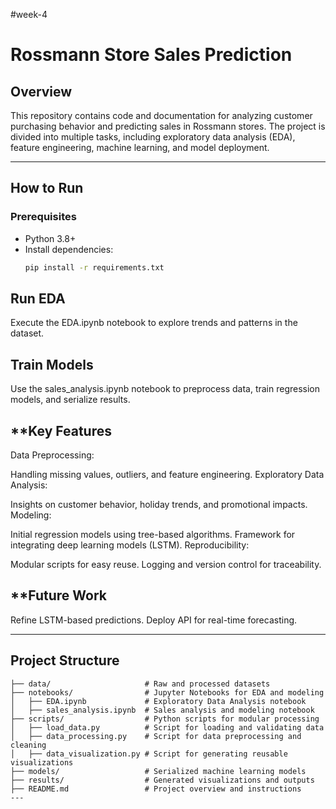 #week-4
# Rossmann Store Sales Prediction

## **Overview**  
This repository contains code and documentation for analyzing customer purchasing behavior and predicting sales in Rossmann stores. The project is divided into multiple tasks, including exploratory data analysis (EDA), feature engineering, machine learning, and model deployment.

---

## **How to Run**  

### Prerequisites  
- Python 3.8+
- Install dependencies:
  ```bash
  pip install -r requirements.txt

## **Run EDA**
Execute the EDA.ipynb notebook to explore trends and patterns in the dataset.

## **Train Models**
Use the sales_analysis.ipynb notebook to preprocess data, train regression models, and serialize results.

## **Key Features
Data Preprocessing:

Handling missing values, outliers, and feature engineering.
Exploratory Data Analysis:

Insights on customer behavior, holiday trends, and promotional impacts.
Modeling:

Initial regression models using tree-based algorithms.
Framework for integrating deep learning models (LSTM).
Reproducibility:

Modular scripts for easy reuse.
Logging and version control for traceability.
## **Future Work
Refine LSTM-based predictions.
Deploy API for real-time forecasting.

----
## **Project Structure**  
```plaintext
├── data/                     # Raw and processed datasets
├── notebooks/                # Jupyter Notebooks for EDA and modeling
│   ├── EDA.ipynb             # Exploratory Data Analysis notebook
│   ├── sales_analysis.ipynb  # Sales analysis and modeling notebook
├── scripts/                  # Python scripts for modular processing
│   ├── load_data.py          # Script for loading and validating data
│   ├── data_processing.py    # Script for data preprocessing and cleaning
│   ├── data_visualization.py # Script for generating reusable visualizations
├── models/                   # Serialized machine learning models
├── results/                  # Generated visualizations and outputs
├── README.md                 # Project overview and instructions
---

